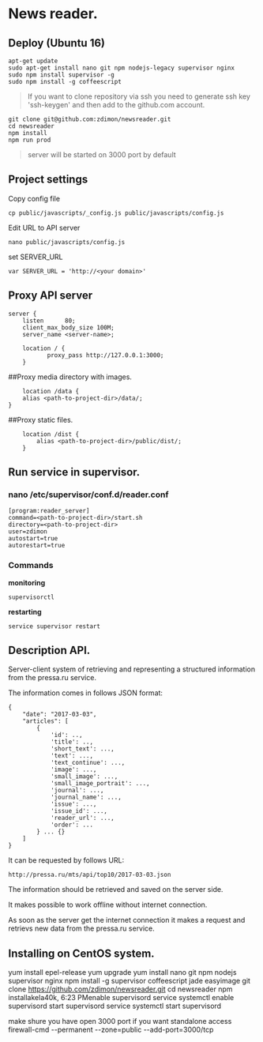 # News reader.

## Deploy (Ubuntu 16)


    apt-get update
    sudo apt-get install nano git npm nodejs-legacy supervisor nginx
    sudo npm install supervisor -g
    sudo npm install -g coffeescript


> If you want to clone repository via ssh you need to generate ssh key 'ssh-keygen' and then add to the github.com account.

    git clone git@github.com:zdimon/newsreader.git
    cd newsreader
    npm install
    npm run prod

> server will be started on 3000 port by default

## Project settings

Copy config file

    cp public/javascripts/_config.js public/javascripts/config.js

Edit URL to API server

    nano public/javascripts/config.js

set SERVER_URL

    var SERVER_URL = 'http://<your domain>'

## Proxy API server


    server {
        listen      80;
        client_max_body_size 100M;
        server_name <server-name>;

        location / {
               proxy_pass http://127.0.0.1:3000;
        }

##Proxy media directory with images.

        location /data {
        alias <path-to-project-dir>/data/;
    }   

##Proxy static files.

        location /dist {
            alias <path-to-project-dir>/public/dist/;
        }



## Run service in supervisor.

### nano /etc/supervisor/conf.d/reader.conf

    [program:reader_server]
    command=<path-to-project-dir>/start.sh
    directory=<path-to-project-dir>
    user=zdimon
    autostart=true
    autorestart=true


### Commands

**monitoring**

    supervisorctl

**restarting**

    service supervisor restart


## Description API.


Server-client system of retrieving and representing a structured information from the pressa.ru service.

The information comes in follows JSON format:



    {
        "date": "2017-03-03",
        "articles": [
            {
                'id': ..,
                'title': ..,
                'short_text': ...,
                'text': ...,
                'text_continue': ...,
                'image': ...,
                'small_image': ...,
                'small_image_portrait': ...,
                'journal': ...,
                'journal_name': ...,
                'issue': ...,
                'issue_id': ...,
                'reader_url': ...,
                'order': ...
            } ... {}
        ]
    }

It can be requested by follows URL:

    http://pressa.ru/mts/api/top10/2017-03-03.json

The information should be retrieved and saved on the server side.

It makes possible to work offline without internet connection.

As soon as the server get the internet connection it makes a request and retrievs new data from the pressa.ru service.


## Installing on CentOS system.

yum install epel-release
yum upgrade
yum install nano git npm nodejs supervisor nginx 
npm install -g supervisor coffeescript jade easyimage
git clone https://github.com/zdimon/newsreader.git
cd newsreader
npm installakela40k, 6:23 PMenable supervisord service
systemctl enable supervisord
start supervisord service
systemctl start supervisord

make shure you have open 3000 port if you want standalone access
firewall-cmd --permanent --zone=public --add-port=3000/tcp







